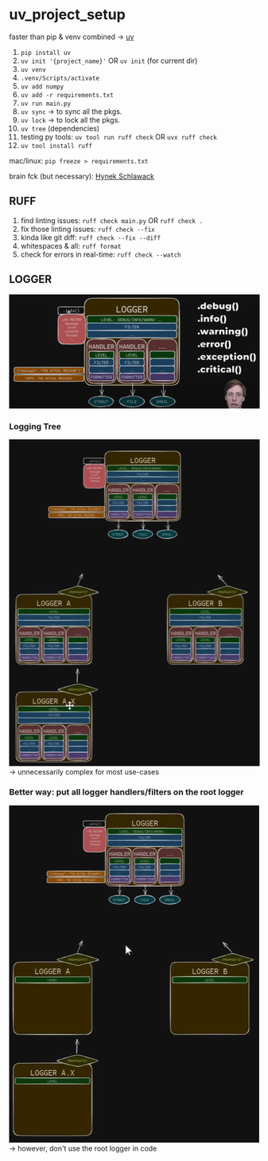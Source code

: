 # uv_project_setup
faster than pip & venv combined → [uv](https://docs.astral.sh/uv/#highlights)

1. ```pip install uv```
2. ```uv init '{project_name}'``` OR ```uv init``` (for current dir)
3. ```uv venv```
4. ```.venv/Scripts/activate```
5. ```uv add numpy```
6. ```uv add -r requirements.txt```
7. ```uv run main.py```
8. ```uv sync``` → to sync all the pkgs.
9. ```uv lock``` → to lock all the pkgs.
10. ```uv tree``` (dependencies)
11. testing py tools: ```uv tool run ruff check``` OR ```uvx ruff check```
12. ```uv tool install ruff```



mac/linux: ```pip freeze > requirements.txt```


brain fck (but necessary): [Hynek Schlawack](https://www.youtube.com/watch?v=mFyE9xgeKcA)


## RUFF
1. find linting issues: ```ruff check main.py``` OR ```ruff check .```
2. fix those linting issues: ```ruff check --fix```
3. kinda like git diff: ```ruff check --fix --diff```
4. whitespaces & all: ```ruff format```
5. check for errors in real-time: ```ruff check --watch```


## LOGGER
![1755431679744](image/README/1755431679744.png)

### Logging Tree
![1755431796212](image/README/1755431796212.png)
→ unnecessarily complex for most use-cases

### Better way: put all logger handlers/filters on the root logger
![1755431990037](image/README/1755431990037.png)
→ however, don't use the root logger in code